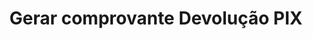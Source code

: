 ---
title: Gerar comprovante Devolução PIX
api:
  file: readme-hml-baas.json
  operationId: get_v1-pix-receipt-return-endtoendid
hidden: false
---